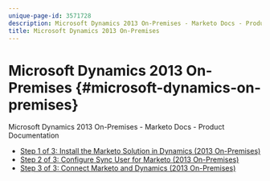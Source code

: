 ```yaml
---
unique-page-id: 3571728
description: Microsoft Dynamics 2013 On-Premises - Marketo Docs - Product Documentation
title: Microsoft Dynamics 2013 On-Premises
---
```


# Microsoft Dynamics 2013 On-Premises {#microsoft-dynamics-on-premises}

Microsoft Dynamics 2013 On-Premises - Marketo Docs - Product Documentation

* [Step 1 of 3: Install the Marketo Solution in Dynamics (2013 On-Premises)](microsoft-dynamics-2013-on-premises/step-1-of-3-install-the-marketo-solution-in-dynamics-(2013-on-premises).md)
* [Step 2 of 3: Configure Sync User for Marketo (2013 On-Premises)](microsoft-dynamics-2013-on-premises/step-2-of-3-configure-sync-user-for-marketo-(2013-on-premises).md)
* [Step 3 of 3: Connect Marketo and Dynamics (2013 On-Premises)](microsoft-dynamics-2013-on-premises/step-3-of-3-connect-marketo-and-dynamics-(2013-on-premises).md)

